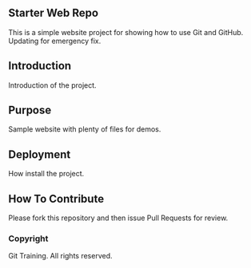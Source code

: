## Starter Web Repo

This is a simple website project for showing how to use Git and GitHub. Updating for emergency fix.

## Introduction 

Introduction of the project.

## Purpose

Sample website with plenty of files for demos.

## Deployment

How install the project.

## How To Contribute

Please fork this repository and then issue Pull Requests for review.

### Copyright

Git Training. All rights reserved.